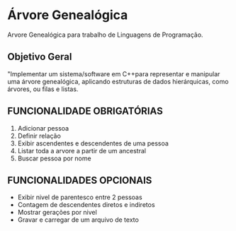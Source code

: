 # Árvore Genealógica
Arvore Genealógica para trabalho de Linguagens de Programação.


## Objetivo Geral
"Implementar um sistema/software em C++para representar e manipular uma árvore genealógica, aplicando estruturas de dados hierárquicas, como árvores, ou filas e listas. 

## FUNCIONALIDADE OBRIGATÓRIAS 
1. Adicionar pessoa 
2. Definir relação 
3. Exibir ascendentes e descendentes de uma pessoa 
4. Listar toda a arvore a partir de um ancestral 
5. Buscar pessoa por nome 

## FUNCIONALIDADES OPCIONAIS 
* Exibir nivel de parentesco entre 2 pessoas
* Contagem de descendentes diretos e indiretos 
* Mostrar gerações por nivel 
* Gravar e carregar de um arquivo de texto
